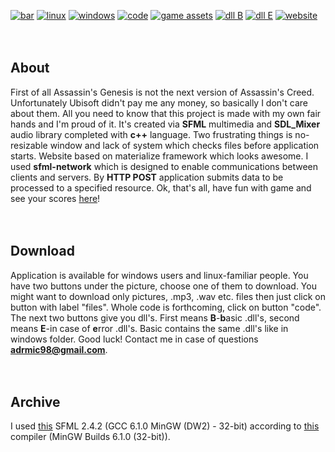 [![bar](https://cloud.githubusercontent.com/assets/19840443/25200350/4d0039c2-254e-11e7-906d-5fd63c3f76ee.png)](https://youtu.be/F4lgM118sAE)
[![linux](https://cloud.githubusercontent.com/assets/19840443/25199468/3b54c178-254b-11e7-9d29-7f582afc42d9.png)](https://drive.google.com/uc?export=download&id=0B36D1JHNNqr-VVQ2ZnJ0VXZGTUk)
[![windows](https://cloud.githubusercontent.com/assets/19840443/25199497/515257ba-254b-11e7-89d8-d3ce908ba02f.png)](https://drive.google.com/uc?export=download&id=0B36D1JHNNqr-ZWNENnQ5ZWJ4RVU)
[![code](https://cloud.githubusercontent.com/assets/19840443/25199629/bf2eb86e-254b-11e7-9cf7-52199eaf50a6.png)](https://drive.google.com/uc?export=download&id=0B36D1JHNNqr-dmkzR0NoNWJ0UWM)
[![game assets](https://cloud.githubusercontent.com/assets/19840443/25199526/682e43b8-254b-11e7-889f-d61a7ce0aa80.png)](https://drive.google.com/uc?export=download&id=0B36D1JHNNqr-eG90Y3JFTzByakk)
[![dll B](https://cloud.githubusercontent.com/assets/19840443/25772203/2ea02e68-3266-11e7-8b53-f1ac30d85d30.png)](https://drive.google.com/uc?export=download&id=0B36D1JHNNqr-YmJhaWxXWUdDM3c)
[![dll E](https://cloud.githubusercontent.com/assets/19840443/25772753/de78df14-3271-11e7-8601-fa2db1460b5c.png)](https://drive.google.com/uc?export=download&id=0B36D1JHNNqr-YmJhaWxXWUdDM3c)
[![website](https://cloud.githubusercontent.com/assets/19840443/25772684/b4721088-3270-11e7-9859-830046452533.png)](https://drive.google.com/uc?export=download&id=0B36D1JHNNqr-V3p1R2tIdHB4Sm8)
<br/>
<br/>
<br/>
## About
First of all Assassin's Genesis is not the next version of Assassin's Creed. Unfortunately Ubisoft didn't pay me any money, so basically I don't care about them. All you need to know that this project is made with my own fair hands and I'm proud of it. It's created via **SFML** multimedia and **SDL_Mixer** audio library completed with **c++** language. Two frustrating things is no-resizable window and lack of system which checks files before application starts. Website based on materialize framework which looks awesome. I used **sfml-network** which is designed to enable communications between clients and servers. By **HTTP POST** application submits data to be processed to a specified resource. Ok, that's all, have fun with game and see your scores [here](http://ag2d.netne.net/#section4)!
<br/>
<br/>
<br/>
## Download
Application is available for windows users and linux-familiar people. You have two buttons under the picture, choose one of them to download. You might want to download only pictures, .mp3, .wav etc. files then just click on button with label "files". Whole code is forthcoming, click on button "code". The next two buttons give you dll's. First means **B**-**b**asic .dll's, second means **E**-in case of **e**rror .dll's. Basic contains the same .dll's like in windows folder. Good luck! Contact me in case of questions **adrmic98@gmail.com**.
<br/>
<br/>
<br/>
## Archive
I used [this](https://www.sfml-dev.org/files/SFML-2.4.2-windows-gcc-6.1.0-mingw-32-bit.zip) SFML 2.4.2 (GCC 6.1.0 MinGW (DW2) - 32-bit) according to [this](https://sourceforge.net/projects/mingw-w64/files/Toolchains%20targetting%20Win32/Personal%20Builds/mingw-builds/6.1.0/threads-posix/dwarf/i686-6.1.0-release-posix-dwarf-rt_v5-rev0.7z/download) compiler (MinGW Builds 6.1.0 (32-bit)).
